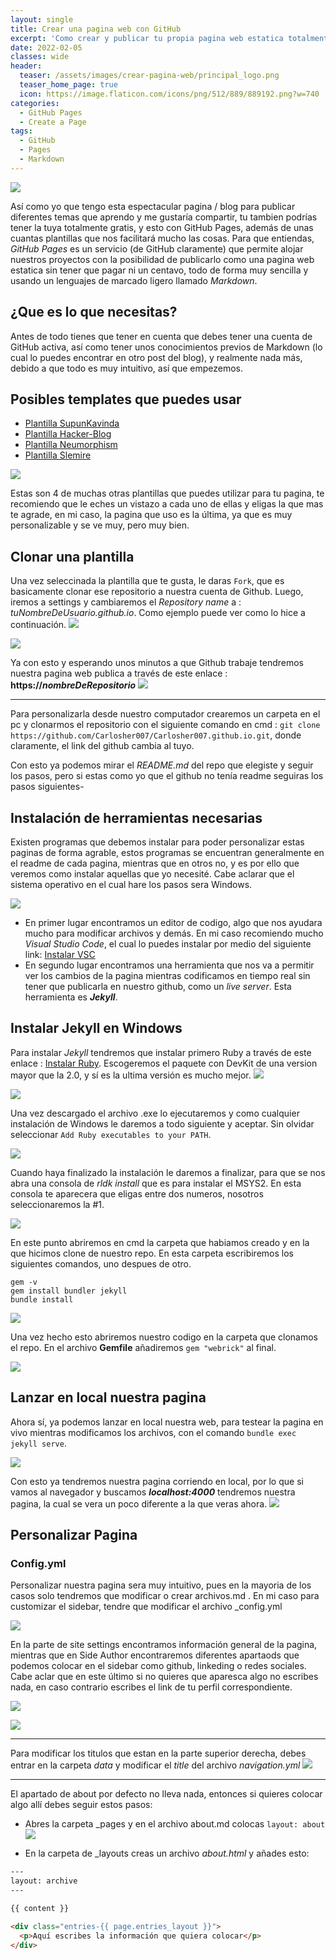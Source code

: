 ```yaml
---
layout: single
title: Crear una pagina web con GitHub
excerpt: 'Como crear y publicar tu propia pagina web estatica totalmente gratis con GitHub Pages, utilizando Markdown y unas plantillas muy buenas'
date: 2022-02-05
classes: wide
header:
  teaser: /assets/images/crear-pagina-web/principal_logo.png
  teaser_home_page: true
  icon: https://image.flaticon.com/icons/png/512/889/889192.png?w=740
categories:
  - GitHub Pages
  - Create a Page
tags:
  - GitHub
  - Pages
  - Markdown
---
```


![](/assets/images/crear-pagina-web/principal_logo.png)

Así como yo que tengo esta espectacular pagina / blog para publicar diferentes temas que aprendo y me gustaría compartir, tu tambien podrías tener la tuya totalmente gratis, y esto con GitHub Pages, además de unas cuantas plantillas que nos facilitará mucho las cosas. Para que entiendas, _GitHub Pages_ es un servicio (de GitHub claramente) que permite alojar nuestros proyectos con la posibilidad de publicarlo como una pagina web estatica sin tener que pagar ni un centavo, todo de forma muy sencilla y usando un lenguajes de marcado ligero llamado _Markdown_.

## ¿Que es lo que necesitas?

Antes de todo tienes que tener en cuenta que debes tener una cuenta de GitHub activa, así como tener unos conocimientos previos de Markdown (lo cual lo puedes encontrar en otro post del blog), y realmente nada más, debido a que todo es muy intuitivo, así que empezemos.

## Posibles templates que puedes usar

- [Plantilla SupunKavinda](https://github.com/SupunKavinda/jekyll-theme-leaf)
- [Plantilla Hacker-Blog](https://github.com/tocttou/hacker-blog)
- [Plantilla Neumorphism](https://github.com/longpdo/neumorphism)
- [Plantilla Slemire](https://github.com/slemire/slemire.github.io)

![](/assets/images/crear-pagina-web/image_neumorphism.png)

Estas son 4 de muchas otras plantillas que puedes utilizar para tu pagina, te recomiendo que le eches un vistazo a cada uno de ellas y eligas la que mas te agrade, en mi caso, la pagina que uso es la última, ya que es muy personalizable y se ve muy, pero muy bien.

## Clonar una plantilla

Una vez seleccinada la plantilla que te gusta, le daras `Fork`, que es basicamente clonar ese repositorio a nuestra cuenta de Github. Luego, iremos a settings y cambiaremos el _Repository name_ a : _tuNombreDeUsuario.github.io_. Como ejemplo puede ver como lo hice a continuación.
![](/assets/images/crear-pagina-web/fork_github.png)

![](/assets/images/crear-pagina-web/repository_name.png)

Ya con esto y esperando unos minutos a que Github trabaje tendremos nuestra pagina web publica a través de este enlace : **https://_nombreDeRepositorio_**
![](/assets/images/crear-pagina-web/snowscane_page.png)

---

Para personalizarla desde nuestro computador crearemos un carpeta en el pc y clonarmos el repositorio con el siguiente comando en cmd : `git clone https://github.com/Carlosher007/Carlosher007.github.io.git`, donde claramente, el link del github cambia al tuyo.

Con esto ya podemos mirar el _README.md_ del repo que elegiste y seguir los pasos, pero si estas como yo que el github no tenía readme seguiras los pasos siguientes-

## Instalación de herramientas necesarias

Existen programas que debemos instalar para poder personalizar estas paginas de forma agrable, estos programas se encuentran generalmente en el readme de cada pagina, mientras que en otros no, y es por ello que veremos como instalar aquellas que yo necesité. Cabe aclarar que el sistema operativo en el cual hare los pasos sera Windows.

![](/assets/images/crear-pagina-web/readme_instalar.png)

- En primer lugar encontramos un editor de codigo, algo que nos ayudara mucho para modificar archivos y demás. En mi caso recomiendo mucho _Visual Studio Code_, el cual lo puedes instalar por medio del siguiente link: [Instalar VSC](https://code.visualstudio.com/download)
- En segundo lugar encontramos una herramienta que nos va a permitir ver los cambios de la pagina mientras codificamos en tiempo real sin tener que publicarla en nuestro github, como un _live server_. Esta herramienta es **_Jekyll_**.

## Instalar Jekyll en Windows

Para instalar _Jekyll_ tendremos que instalar primero Ruby a través de este enlace : [Instalar Ruby](https://rubyinstaller.org). Escogeremos el paquete con DevKit de una version mayor que la 2.0, y sí es la ultima versión es mucho mejor.
![](/assets/images/crear-pagina-web/ruby_install1.png)

![](/assets/images/crear-pagina-web/ruby_install2.png)

Una vez descargado el archivo .exe lo ejecutaremos y como cualquier instalación de Windows le daremos a todo siguiente y aceptar. Sin olvidar seleccionar `Add Ruby executables to your PATH`.

![](/assets/images/crear-pagina-web/Path_Ruby.png)

Cuando haya finalizado la instalación le daremos a finalizar, para que se nos abra una consola de _rldk install_ que es para instalar el MSYS2. En esta consola te aparecera que eligas entre dos numeros, nosotros seleccionaremos la #1.

![](/assets/images/crear-pagina-web/ruby_MSY2.png)

En este punto abriremos en cmd la carpeta que habiamos creado y en la que hicimos clone de nuestro repo. En esta carpeta escribiremos los siguientes comandos, uno despues de otro.

```
gem -v
gem install bundler jekyll
bundle install
```

![](/assets/images/crear-pagina-web/cmd_jekyll.png)

Una vez hecho esto abriremos nuestro codigo en la carpeta que clonamos el repo. En el archivo **Gemfile** añadiremos `gem "webrick"` al final.

![](/assets/images/crear-pagina-web/webrick.png)

## Lanzar en local nuestra pagina

Ahora sí, ya podemos lanzar en local nuestra web, para testear la pagina en vivo mientras modificamos los archivos, con el comando `bundle exec jekyll serve`.

![](/assets/images/crear-pagina-web/bundle.png)

Con esto ya tendremos nuestra pagina corriendo en local, por lo que si vamos al navegador y buscamos **_localhost:4000_** tendremos nuestra pagina, la cual se vera un poco diferente a la que veras ahora.
![](/assets/images/crear-pagina-web/pagina_github.png)

## Personalizar Pagina

### Config.yml

Personalizar nuestra pagina sera muy intuitivo, pues en la mayoria de los casos solo tendremos que modificar o crear archivos.md . En mi caso para customizar el sidebar, tendre que modificar el archivo \_config.yml

![](/assets/images/crear-pagina-web/cap_config.png)

En la parte de site settings encontramos información general de la pagina, mientras que en Side Author encontraremos diferentes apartaods que podemos colocar en el sidebar como github, linkeding o redes sociales. Cabe aclar que en este último si no quieres que aparesca algo no escribes nada, en caso contrario escribes el link de tu perfil correspondiente.

![](/assets/images/crear-pagina-web/site_settings.png)

![](/assets/images/crear-pagina-web/side_author.png)

---

Para modificar los titulos que estan en la parte superior derecha, debes entrar en la carpeta _data_ y modificar el *title* del archivo _navigation.yml_
![](/assets/images/crear-pagina-web/heading_titles.png)

---

El apartado de about por defecto no lleva nada, entonces si quieres colocar algo allí debes seguir estos pasos:

- Abres la carpeta _pages y en el archivo about.md colocas `layout: about`
![](/assets/images/crear-pagina-web/about_layou.png)

- En la carpeta de _layouts creas un archivo *about.html* y añades esto:

```html
---
layout: archive
---

{{ content }}

<div class="entries-{{ page.entries_layout }}">
  <p>Aquí escribes la información que quiera colocar</p>
</div>
```

